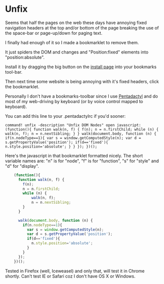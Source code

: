 Unfix
=======

Seems that half the pages on the web these days
have annoying fixed navigation headers at the top
and/or bottom of the page breaking the use of
the space-bar or page-up/down for paging text.

I finally had enough of it so I made a bookmarklet
to remove them.

It just spiders the DOM and changes and "Position:fixed"
elements into "position:absolute".

Install it by dragging the big button on the
<a href="http://revpriest.github.io/unfix/">install page</a>
into your bookmarks tool-bar.

Then next time some website is being annoying with
it's fixed headers, click the bookmarklet.

Personally I don't have a bookmarks-toolbar since
I use <a href="http://5digits.org/pentadactyl/">Pentadactyl</a>
and do most of my web-driving by keyboard (or by
voice control mapped to keyboard).

You can add this line to your .pentadactylrc if you'd
sooner:

```
command! unfix -description "Unfix DOM Nodes" open javascript:(function(){ function walk(n, f) { f(n); n = n.firstChild; while (n) { walk(n, f); n = n.nextSibling; } } walk(document.body, function (n) { if(n.nodeType==1){ var s = window.getComputedStyle(n); var d = s.getPropertyValue('position'); if(d=='fixed'){ n.style.position='absolute'; } } }); })();
```

Here's the javascript in that bookmarklet formatted
nicely. The short variable names are:
"n" is for "node", 
"f" is for "function", 
"s" for "style" and 
"d" for "display".

```javascript
    (function(){
      function walk(n, f) {
        f(n);
        n = n.firstChild;
        while (n) {
            walk(n, f);
            n = n.nextSibling;
        }
      }

      walk(document.body, function (n) {
        if(n.nodeType==1){
          var s = window.getComputedStyle(n);
          var d = s.getPropertyValue('position');
          if(d=='fixed'){
            n.style.position='absolute';
          }
        }
      }); 
    })();
```

Tested in Firefox (well, Iceweasel) and only that,
will test it in Chrome shortly. Can't test IE or
Safari coz I don't have OS X or Windows.


